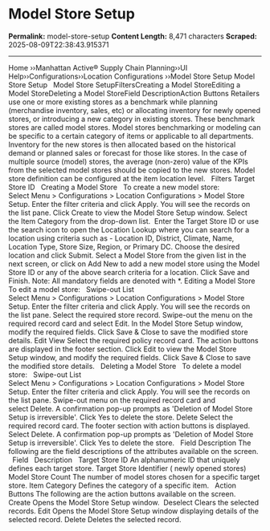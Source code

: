 # Model Store Setup

**Permalink:** model-store-setup
**Content Length:** 8,471 characters
**Scraped:** 2025-08-09T22:38:43.915371

---

Home &rsaquo;&rsaquo;Manhattan Active® Supply Chain Planning&rsaquo;&rsaquo;UI Help&rsaquo;&rsaquo;Configurations&rsaquo;&rsaquo;Location Configurations ››Model Store Setup Model Store Setup &nbsp; Model Store SetupFiltersCreating a Model StoreEditing a Model StoreDeleting a Model StoreField DescriptionAction Buttons Retailers use one or more existing stores as a benchmark while planning (merchandise inventory, sales, etc) or allocating inventory for newly opened stores, or introducing a new category in existing stores. These benchmark stores are called model stores. Model stores benchmarking or modeling can be specific to a certain category of items&nbsp;or applicable&nbsp;to all departments. Inventory for the new stores is then allocated based on the historical demand or planned sales or forecast for those like stores. In the case of multiple source (model) stores, the average (non-zero) value of the KPIs from the selected model stores should be copied to the new stores. Model store definition can be configured at the item location&nbsp;level. &nbsp; Filters Target Store ID &nbsp; Creating a Model Store &nbsp; To create a new model store: &nbsp; Select&nbsp;Menu&nbsp;&gt;&nbsp;Configurations&nbsp;&gt;&nbsp;Location&nbsp;Configurations&nbsp;&gt;&nbsp;Model Store Setup. Enter the filter criteria and click&nbsp;Apply. You will see the records on the list pane. Click&nbsp;Create&nbsp;to view the&nbsp;Model Store Setup&nbsp;window. Select the&nbsp;Item Category from the drop-down list. &nbsp;Enter the Target&nbsp;Store ID or use the&nbsp;search icon to open the Location Lookup where you can search for a location using criteria such as - Location ID, District, Climate, Name, Location Type, Store Size, Region, or Primary DC. Choose the desired location and click Submit. Select a&nbsp;Model Store&nbsp;from the given list in the next screen, or click on Add New to add a new model store using the Model Store ID or any of the above search criteria for a location. Click Save and Finish. Note:&nbsp;All mandatory fields are denoted with *. Editing a Model Store &nbsp; To edit a model store: &nbsp; Swipe-out List Select&nbsp;Menu&nbsp;&gt;&nbsp;Configurations&nbsp;&gt;&nbsp;Location&nbsp;Configurations&nbsp;&gt;&nbsp;Model Store Setup. Enter the filter criteria and click&nbsp;Apply. You will see the records on the list pane. Select the required store record. Swipe-out the menu on the required record card and select&nbsp;Edit. In the&nbsp;Model Store Setup&nbsp;window, modify the required fields. Click&nbsp;Save &amp; Close&nbsp;to save the modified store details. Edit View Select the required policy record card. The action buttons are displayed in the footer section. Click&nbsp;Edit&nbsp;to view the&nbsp;Model Store Setup&nbsp;window, and modify the required fields. Click&nbsp;Save &amp; Close&nbsp;to save the modified store details. &nbsp; Deleting a Model Store &nbsp; To delete a model store: &nbsp; Swipe-out List Select&nbsp;Menu&nbsp;&gt;&nbsp;Configurations&nbsp;&gt;&nbsp;Location&nbsp;Configurations&nbsp;&gt;&nbsp;Model Store Setup. Enter the filter criteria and click&nbsp;Apply. You will see the records on the list pane. Swipe-out menu on the required record card and select&nbsp;Delete. A confirmation pop-up prompts as &#39;Deletion of Model Store Setup is irreversible&#39;. Click&nbsp;Yes&nbsp;to delete the store. Delete Select the required record card. The footer section with action buttons is displayed. Select&nbsp;Delete. A confirmation pop-up prompts as &#39;Deletion of Model Store Setup is irreversible&#39;. Click&nbsp;Yes&nbsp;to delete the store. &nbsp; Field Description The following are the field descriptions of the attributes available on the screen. &nbsp; Field &nbsp; Description &nbsp; Target Store ID An alphanumeric ID that uniquely defines each target store. Target Store Identifier ( newly opened stores) Model Store Count The number of model stores chosen for a specific target store. Item Category Defines the category of a specific item. &nbsp; Action Buttons The following are the action buttons available on the screen. &nbsp; Create Opens the&nbsp;Model Store Setup&nbsp;window.&nbsp; Deselect Clears the selected records. Edit Opens the&nbsp;Model Store Setup&nbsp;window displaying details of the selected record. Delete Deletes the selected record. &nbsp;